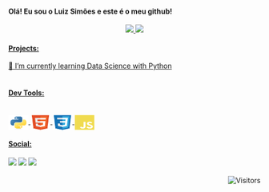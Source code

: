 ####  Olá! Eu sou o Luiz Simões e este é o meu github!



<!--
**luizweb/luizweb** is a ✨ _special_ ✨ repository because its `README.md` (this file) appears on your GitHub profile.

Here are some ideas to get you started:

- 🔭 I’m currently working on ...
- 🌱 I’m currently learning ...
- 👯 I’m looking to collaborate on ...
- 🤔 I’m looking for help with ...
- 💬 Ask me about ...
- 📫 How to reach me: ...
- 😄 Pronouns: ...
- ⚡ Fun fact: ...


Links:
https://docs.pipz.com/central-de-ajuda/learning-center/guia-basico-de-markdown#open  -> linguagem markdown
https://github.com/anuraghazra/github-readme-stats/blob/master/docs/readme_pt-BR.md  -> configuração dos widgets
https://beacons.ai/  -> opção para o linktree
https://devicon.dev/ -> icones
https://dev.to/envoy_/150-badges-for-github-pnk   -> badges
https://shields.io/  -> badges
https://github.com/antonkomarev/github-profile-views-counter  ->  Contador
-->



<div align="center">
  <a href="https://github.com/luizweb">
  <img height="170em" src="https://github-readme-stats.vercel.app/api?username=luizweb&show_icons=true&theme=default&include_all_commits=true&count_private=true&hide=contribs&hide_rank=true&hide_border=false&border_radius=0&border_color=F5F5F5&bg_color=F9F9F9"/>
  <img height="170em" src="https://github-readme-stats.vercel.app/api/top-langs/?username=luizweb&layout=default&theme=default&hide_border=false&border_radius=0&border_color=F5F5F5&bg_color=F9F9F9"/>
</div>
  

#### Projects:  
  🌱 I’m currently learning Data Science with Python
<br>
<br>

#### Dev Tools:  
<div style="display: inline_block"><br>
  <img align="center" alt="Python" height="30" width="40" src="https://raw.githubusercontent.com/devicons/devicon/master/icons/python/python-original.svg">
  <img align="center" alt="HTML" height="30" width="40" src="https://raw.githubusercontent.com/devicons/devicon/master/icons/html5/html5-original.svg">
  <img align="center" alt="CSS" height="30" width="40" src="https://raw.githubusercontent.com/devicons/devicon/master/icons/css3/css3-original.svg">
  <img align="center" alt="JavaScript" height="30" width="40" src="https://raw.githubusercontent.com/devicons/devicon/master/icons/javascript/javascript-plain.svg">
  <br>
</div>
  

#### Social:
<div> 
  <a href="https://www.linkedin.com/in/luiz-sim%C3%B5es-78408822a/" target="_blank"><img src="https://img.shields.io/badge/-LinkedIn-%230077B5?style=for-the-badge&logo=linkedin&logoColor=white" target="_blank"></a>  
  <a href="https://www.instagram.com/luiz_agsimoes/" target="_blank"><img src="https://img.shields.io/badge/-Instagram-%23E4405F?style=for-the-badge&logo=instagram&logoColor=white" target="_blank"></a>  
  <a href = "mailto:luizgsantonio@gmail.com"><img src="https://img.shields.io/badge/Gmail-D14836?style=for-the-badge&logo=gmail&logoColor=white" target="_blank"></a>
  
</div>

<br>

  <div align="right">
    <img align="center" alt="Visitors" height="20" width="100" src="https://komarev.com/ghpvc/?username=luizweb&color=blue&style=flat-square&label=Visitors" alt="luizweb" /> <br>
  </div>  
